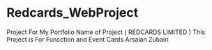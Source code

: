 # Redcards_WebProject
Project For My Portfolio 
Name of Project ( REDCARDS LIMITED )
This Project is For Funcction and Event Cards 
Arsalan Zubairi
